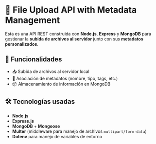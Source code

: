 # 📁 File Upload API with Metadata Management

Esta es una API REST construida con **Node.js**, **Express** y **MongoDB** para gestionar la **subida de archivos al servidor** junto con sus **metadatos personalizados**.

## 🚀 Funcionalidades

- 📤 Subida de archivos al servidor local
- 📝 Asociación de metadatos (nombre, tipo, tags, etc.)
- 📦 Almacenamiento de información en MongoDB

## 🛠️ Tecnologías usadas

- **Node.js**
- **Express.js**
- **MongoDB** + **Mongoose**
- **Multer** (middleware para manejo de archivos `multipart/form-data`)
- **Dotenv** para manejo de variables de entorno
